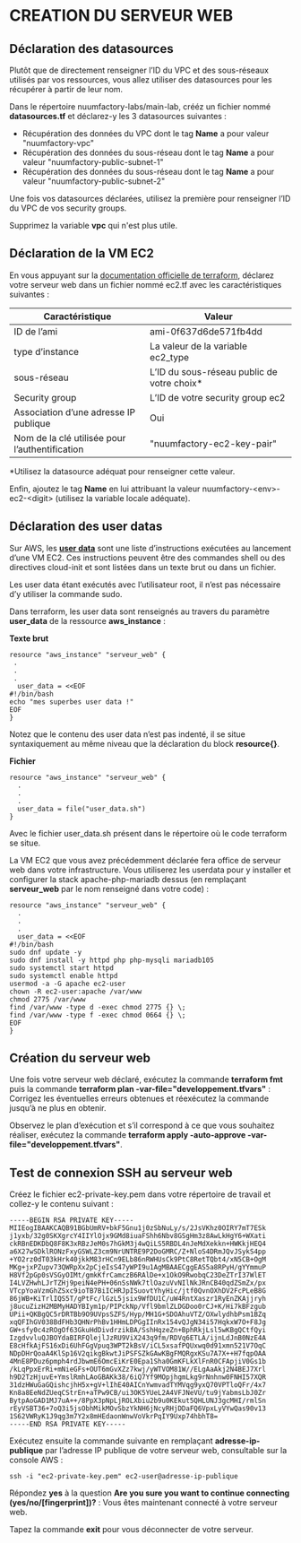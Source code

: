 # CREATION DU SERVEUR WEB

## Déclaration des datasources

Plutôt que de directement renseigner l’ID du VPC et des sous-réseaux utilisés par vos ressources, vous allez utiliser des datasources pour les récupérer à partir de leur nom.

Dans le répertoire nuumfactory-labs/main-lab, crééz un fichier nommé **datasources.tf** et déclarez-y les 3 datasources suivantes :

- Récupération des données du VPC dont le tag **Name** a pour valeur "nuumfactory-vpc"
- Récupération des données du sous-réseau dont le tag **Name** a pour valeur "nuumfactory-public-subnet-1"
- Récupération des données du sous-réseau dont le tag **Name** a pour valeur "nuumfactory-public-subnet-2"

Une fois vos datasources déclarées, utilisez la première pour renseigner l’ID du VPC de vos security groups.

Supprimez la variable **vpc** qui n'est plus utile.

## Déclaration de la VM EC2

En vous appuyant sur la [documentation officielle de terraform](https://registry.terraform.io/providers/hashicorp/aws/latest/docs/resources/instance), déclarez votre serveur web dans un fichier nommé ec2.tf avec les caractéristiques suivantes :

| Caractéristique                                | Valeur                                     |
|------------------------------------------------|--------------------------------------------|
| ID de l’ami                                    | ami-0f637d6de571fb4dd                      |
| type d’instance                                | La valeur de la variable ec2_type          |
| sous-réseau                                    | L’ID du sous-réseau public de votre choix* |
| Security group                                 | L’ID de votre security group ec2           |
| Association d’une adresse IP publique          | Oui                                        |
| Nom de la clé utilisée pour l’authentification | "nuumfactory-ec2-key-pair"                 |

*Utilisez la datasource adéquat pour renseigner cette valeur.

Enfin, ajoutez le tag **Name** en lui attribuant la valeur nuumfactory-\<env\>-ec2-\<digit\> (utilisez la variable locale adéquate).

## Déclaration des user datas

Sur AWS, les [**user data**](https://docs.aws.amazon.com/AWSEC2/latest/UserGuide/user-data.html) sont une liste d’instructions exécutées au lancement d’une VM EC2. Ces instructions peuvent être des commandes shell ou des directives cloud-init et sont listées dans un texte brut ou dans un fichier.

Les user data étant exécutés avec l’utilisateur root, il n’est pas nécessaire d’y utiliser la commande sudo.

Dans terraform, les user data sont renseignés au travers du paramètre **user_data** de la ressource **aws_instance** :

**Texte brut**

```
resource "aws_instance" "serveur_web" {
 .
 .
 .
  user_data = <<EOF
#!/bin/bash
echo "mes superbes user data !"
EOF
}
```

Notez que le contenu des user data n’est pas indenté, il se situe syntaxiquement au même niveau que la déclaration du block **resource{}**.

**Fichier**

```
resource "aws_instance" "serveur_web" {
  .
  .
  .
  user_data = file("user_data.sh")
}
```

Avec le fichier user_data.sh présent dans le répertoire où le code terraform se situe.

La VM EC2 que vous avez précédemment déclarée fera office de serveur web dans votre infrastructure. Vous utiliserez les userdata pour y installer et configurer la stack apache-php-mariadb dessus (en remplaçant **serveur_web** par le nom renseigné dans votre code) :

```
resource "aws_instance" "serveur_web" {
  .
  .
  .
  user_data = <<EOF
#!/bin/bash
sudo dnf update -y
sudo dnf install -y httpd php php-mysqli mariadb105
sudo systemctl start httpd
sudo systemctl enable httpd
usermod -a -G apache ec2-user
chown -R ec2-user:apache /var/www
chmod 2775 /var/www
find /var/www -type d -exec chmod 2775 {} \;
find /var/www -type f -exec chmod 0664 {} \;
EOF
}
```

## Création du serveur web

Une fois votre serveur web déclaré, exécutez la commande **terraform fmt** puis la commande **terraform plan -var-file="developpement.tfvars"** : Corrigez les éventuelles erreurs obtenues et réexécutez la commande jusqu’à ne plus en obtenir.

Observez le plan d’exécution et s’il correspond à ce que vous souhaitez réaliser, exécutez la commande **terraform apply -auto-approve -var-file="developpement.tfvars"**.

## Test de connexion SSH au serveur web

Créez le fichier ec2-private-key.pem dans votre répertoire de travail et collez-y le contenu suivant :

```
-----BEGIN RSA PRIVATE KEY-----
MIIEogIBAAKCAQB91BGbUmRV+bkF5Gnu1j0zSbNuLy/s/2JsVKhz0OIRY7mT7ESk
j1yxb/32g0SKXgrcY4IIYlOjx9GMd8iuaFShh6Nbv8GSgHm3z8AwLkHgY6+WXati
ckRBnEDKDbQ8F8K3xRBzJeM0s7hGkM3j4wQiLS5RBDL4nJeMdXekkn+HWKkjHEQ4
a6X27wSDklRONzFxyGSWLZ3cm9NrUNTRE9P2DoGMRC/Z+NloS4DRmJQvJSykS4pp
+YO2rz0dT03kHrk40jkkM83rHCn9ELb86nRWHUsCk9PtC8RetTQbt4/xN5CB+OgM
MKg+jxPZupv73QWRpXx2pCjeIsS47yWPI9u1AgMBAAECggEAS5a8RPyH/gYYmmuP
H8Vf2pGp0sVSGyOIMt/gmkKfrCamczB6RAlDe+x1OkO9RwobqC23DeZTrI37WlET
I4LVZHwhLJrTZHj9peiN4ePH+06nSsNWk7tlOazuVvNIlNkJRnCB40qdZSmZx/px
VTcpYoaVzmGhZSxc9ioTB7BiICHRJpISuovtYhyHic/jtf0QvnOXhDV2FcPLeB8G
86jWB+KiTrlIQS5T/gPtFc/lGzL5jsix9WfDU1C/uW4RntXaszr1RyEnZKAjjryh
j8ucuZizH2MBMyHADYBIym1p/PIPckNp/Vfl9bmlZLDGDoo0rCJ+K/Hi7kBFzgub
UPii+QKBgQC5rDRTBb9O9UVpsSZFS/Hyp/MH1G+SDOAhuVTZ/OXwlydhbPsm1BZq
xqQFIhGV038BdFHb3QHNrPhBv1HHmLDPGgIInRx154vQJgN34i57HqkxW7O+F8Jg
GW+sfy0c4zROgOf63GkuHdDivdrzikBA/SshHqzeZn+BphRkjLsl5wKBgQCtfQyi
IzgdvvluQJBOYdaBIRFQlejlJzRU9ViX243q9fm/RDVq6ETLA/ijnLdJnB0NzE4A
E8cHfkAjFS16xDi6UhFGgVpuq3WPT2kBsV/iCL5xsafPQUxwq0d91xmn521V7OqC
NDpDHrQoaA4KlSp16V2qikgBkwtJiPSFSZkGAwKBgFMQRgxKSu7A7X++H7fqpOAA
4MnE8PDuz6pmph4rdJbwmE6OmcEiKrE0Epa1Sha0GmKFLkXlFnR0CFApjiV0Gs1b
/kLqPpxErRi+mNieGFs+OUT6mGvXZz7kwj/yWTVOM81W//ELgAaAkj2N4BEJ7Xrl
h9D2TzHjuvE+YmslRmhLAoGBAKk38/6iQ7Yf9MOpjhgmLkg9rNnhnw0FNHI57XQR
31dzHWuGaGQishcjhH5x+gV+lIhE40AICnYwmvadTYMVqg9yxQ70VPTloQFr/4x7
Kn8a8EeNdZUeqCStrEn+aTPw9CB/ui3OK5YUeL2A4VFJNeVU/tu9jYabmsLbJ0Zr
BytpAoGAD1MJ7uA++/8PpX3pNpLjROLXbiu2b9u0KEkut5QHLUNJ3gcMHI/rmlSn
rEyVSBT36+7oQ3i5jsObhMikMOvSbzYkNH6jNcyRHjDDaFQ6VpxLyVYwQas90v13
1S62VWRyK1J9qg3m7Y2x8mHEdaonWnwVoVkrPqIY9Uxp74hbhT8=
-----END RSA PRIVATE KEY-----
```

Exécutez ensuite la commande suivante en remplaçant **adresse-ip-publique** par l’adresse IP publique de votre serveur web, consultable sur la console AWS :

```
ssh -i "ec2-private-key.pem" ec2-user@adresse-ip-publique
```

Répondez **yes** à la question **Are you sure you want to continue connecting (yes/no/[fingerprint])?** : Vous êtes maintenant connecté à votre serveur web.

Tapez la commande **exit** pour vous déconnecter de votre serveur.